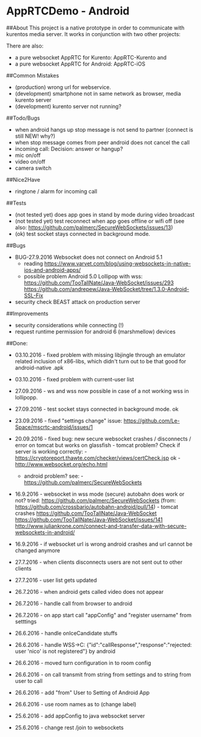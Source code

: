 # AppRTCDemo - Android

##About
This project is a native prototype in order to communicate with kurentos media server. It works in conjunction with two other projects:

There are also:
- a pure websocket AppRTC for Kurento: AppRTC-Kurento and
- a pure websocket AppRTC for Android: AppRTC-iOS 

##Common Mistakes
- (production) wrong url for webservice.
- (development) smartphone not in same network as browser, media kurento server 
- (development) kurento server not running?

##Todo/Bugs
- when android hangs up stop message is not send to partner (connect is still NEW! why?)
- when stop message comes from peer android does not cancel the call
- incoming call: Decision: answer or hangup?
- mic on/off
- video on/off
- camera switch	

##Nice2Have
- ringtone / alarm for incoming call

##Tests
- (not tested yet) does app goes in stand by mode during video broadcast
- (not tested yet) test reconnect when app goes offline or wifi off (see also: https://github.com/palmerc/SecureWebSockets/issues/13)
- (ok) test socket stays connected in background mode. 

##Bugs
- BUG-27.9.2016 Websocket does not connect on Android 5.1 
	- reading https://www.varvet.com/blog/using-websockets-in-native-ios-and-android-apps/
	- possible problem Android 5.0 Lollipop with wss: 
		https://github.com/TooTallNate/Java-WebSocket/issues/293
		https://github.com/andrepew/Java-WebSocket/tree/1.3.0-Android-SSL-Fix
- security check BEAST attack on production server

##Improvements
- security considerations while connecting (!)
- request runtime permission for android 6 (marshmellow) devices

##Done:
- 03.10.2016 - fixed problem with missing libjingle through an emulator related inclusion of x86-libs, which didn't turn out to be that good for android-native .apk
- 03.10.2016 - fixed problem with current-user list 
- 27.09.2016 - ws and wss now possible in case of a not working wss in lollipopp.
- 27.09.2016 - test socket stays connected in background mode. ok
- 23.09.2016 - fixed  "settings change" issue: https://github.com/Le-Space/mscrtc-android/issues/1
- 20.09.2016 - fixed bug: new secure websocket crashes / disconnects / error on tomcat but works on glassfish 
				- tomcat problem? Check if server is working correctly: 
				- https://cryptoreport.thawte.com/checker/views/certCheck.jsp ok
				- http://www.websocket.org/echo.html
	- android problem? see: - https://github.com/palmerc/SecureWebSockets

- 16.9.2016 - websocket in wss mode (secure) autobahn does work or not?
				tried: https://github.com/palmerc/SecureWebSockets  (from: https://github.com/crossbario/autobahn-android/pull/14)
					- tomcat crashes
				https://github.com/TooTallNate/Java-WebSocket
				https://github.com/TooTallNate/Java-WebSocket/issues/141
				http://www.juliankrone.com/connect-and-transfer-data-with-secure-websockets-in-android/
- 16.9.2016 - if websocket url is wrong android crashes and url cannot be changed anymore
- 27.7.2016 - when clients disconnects users are not sent out to other clients
- 27.7.2016 - user list gets updated
- 26.7.2016 - when android gets called video does not appear
- 26.7.2016 - handle call from browser to android
- 26.7.2016 - on app start call "appConfig"  and "register username" from setttings
- 26.6.2016 - handle onIceCandidate stuffs
- 26.6.2016 - handle WSS->C: {"id":"callResponse","response":"rejected: user 'nico' is not registered"} by android
- 26.6.2016 - moved turn configuration in to room config
- 26.6.2016 - on call transmit from string from settings and to string from user to call 
- 26.6.2016 -	add "from" User to Setting of Android App
- 26.6.2016 - use room names as to (change label)
- 25.6.2016 - add appConfig to java websocket server
- 25.6.2016 - change rest /join to websockets